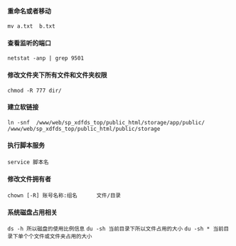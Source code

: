 #### 重命名或者移动  
`mv a.txt  b.txt`

#### 查看监听的端口
`netstat -anp | grep 9501`

#### 修改文件夹下所有文件和文件夹权限 
`chmod -R 777 dir/`

#### 建立软链接
`ln -snf  /www/web/sp_xdfds_top/public_html/storage/app/public/ /www/web/sp_xdfds_top/public_html/public/storage`

#### 执行脚本服务
`service 脚本名`

#### 修改文件拥有者
`chown [-R] 账号名称:组名      文件/目录`

#### 系统磁盘占用相关
`ds -h 所以磁盘的使用比例信息`
`du -sh 当前目录下所以文件占用的大小`
`du -sh * 当前目录下单个个文件或文件夹占用的大小`
